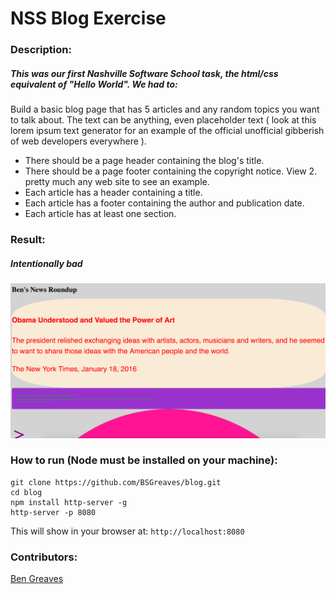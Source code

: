 # NSS Blog Exercise

### Description:

##### This was our first Nashville Software School task, the html/css equivalent of "Hello World". We had to: 

Build a basic blog page that has 5 articles and any random topics you want to talk about. The text can be anything, even placeholder text ( look at this lorem ipsum text generator for an example of the official unofficial gibberish of web developers everywhere ).

- There should be a page header containing the blog's title.
- There should be a page footer containing the copyright notice. View 2. pretty much any web site to see an example.
- Each article has a header containing a title.
- Each article has a footer containing the author and publication date.
- Each article has at least one section.

### Result:

##### Intentionally bad

![Screengrab](https://raw.githubusercontent.com/BSGreaves/blog/d846719c0843ad18b1b43d878175c6aa11159fa4/screenshots/blog.png)

### How to run (Node must be installed on your machine):
```
git clone https://github.com/BSGreaves/blog.git
cd blog
npm install http-server -g
http-server -p 8080
```

This will show in your browser at:
`http://localhost:8080`

### Contributors:
[Ben Greaves](https://github.com/BSGreaves)
